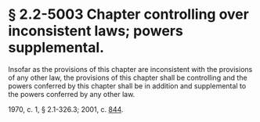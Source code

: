 # § 2.2-5003 Chapter controlling over inconsistent laws; powers supplemental.

<p>Insofar as the provisions of this chapter are inconsistent with the provisions of any other law, the provisions of this chapter shall be controlling and the powers conferred by this chapter shall be in addition and supplemental to the powers conferred by any other law.</p><p>1970, c. 1, § 2.1-326.3; 2001, c. <a href='http://lis.virginia.gov/cgi-bin/legp604.exe?011+ful+CHAP0844'>844</a>.</p>